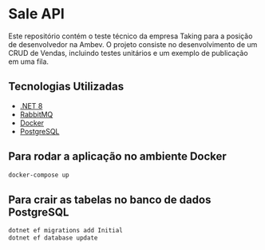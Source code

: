 # Sale API

Este repositório contém o teste técnico da empresa Taking para a posição de desenvolvedor na Ambev. O projeto consiste no desenvolvimento de um CRUD de Vendas, incluindo testes unitários e um exemplo de publicação em uma fila.

## Tecnologias Utilizadas

- [.NET 8](https://dotnet.microsoft.com/pt-br/download/dotnet/8.0)
- [RabbitMQ](https://www.rabbitmq.com/)
- [Docker](https://www.docker.com/)
- [PostgreSQL](https://www.postgresql.org/)

## Para rodar a aplicação no ambiente Docker

```sh
docker-compose up
```

## Para crair as tabelas no banco de dados PostgreSQL

```sh
dotnet ef migrations add Initial
dotnet ef database update
```


